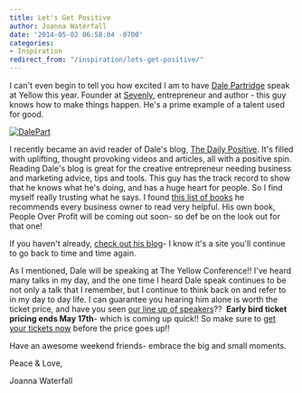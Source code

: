 ```yaml
---
title: Let's Get Positive
author: Joanna Waterfall
date: '2014-05-02 06:58:04 -0700'
categories:
- Inspiration
redirect_from: "/inspiration/lets-get-positive/"
---
```


I can't even begin to tell you how excited I am to have [Dale Partridge](http://dalepartridge.com/) speak at Yellow this year. Founder at [Sevenly](www.sevenly.org), entrepreneur and author - this guy knows how to make things happen. He's a prime example of a talent used for good.

[![DalePart](https://yellow-blog-images.imgix.net/2014/05/DalePart.png)](https://yellow-blog-images.imgix.net/2014/05/DalePart.png)

I recently became an avid reader of Dale's blog, [The Daily Positive](http://dalepartridge.com/). It's filled with uplifting, thought provoking videos and articles, all with a positive spin. Reading Dale's blog is great for the creative entrepreneur needing business and marketing advice, tips and tools. This guy has the track record to show that he knows what he's doing, and has a huge heart for people. So I find myself really trusting what he says. I found [this list of books](http://dalepartridge.com/11-books-every-entrepreneur-needs-read/) he recommends every business owner to read very helpful. His own book, People Over Profit will be coming out soon- so def be on the look out for that one!

If you haven't already, [check out his blog](http://dalepartridge.com/)- I know it's a site you'll continue to go back to time and time again.

As I mentioned, Dale will be speaking at The Yellow Conference!! I've heard many talks in my day, and the one time I heard Dale speak continues to be not only a talk that I remember, but I continue to think back on and refer to in my day to day life. I can guarantee you hearing him alone is worth the ticket price, and have you seen [our line up of speakers](http://yellowconference.com/home/our-team/)??  **Early bird ticket pricing ends May 17th**- which is coming up quick!! So make sure to [get your tickets now](https://ti.to/yellowconference/the-yellow-conference) before the price goes up!!

Have an awesome weekend friends- embrace the big and small moments.

Peace & Love,

Joanna Waterfall

